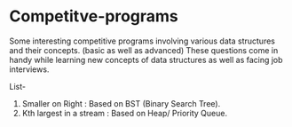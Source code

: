 # Competitve-programs
Some interesting competitive programs involving various data structures and their concepts. (basic as well as advanced)
These questions come in handy while learning new concepts of data structures as well as facing job interviews.

List-
1. Smaller on Right : Based on BST (Binary Search Tree).
2. Kth largest in a stream : Based on Heap/ Priority Queue. 


